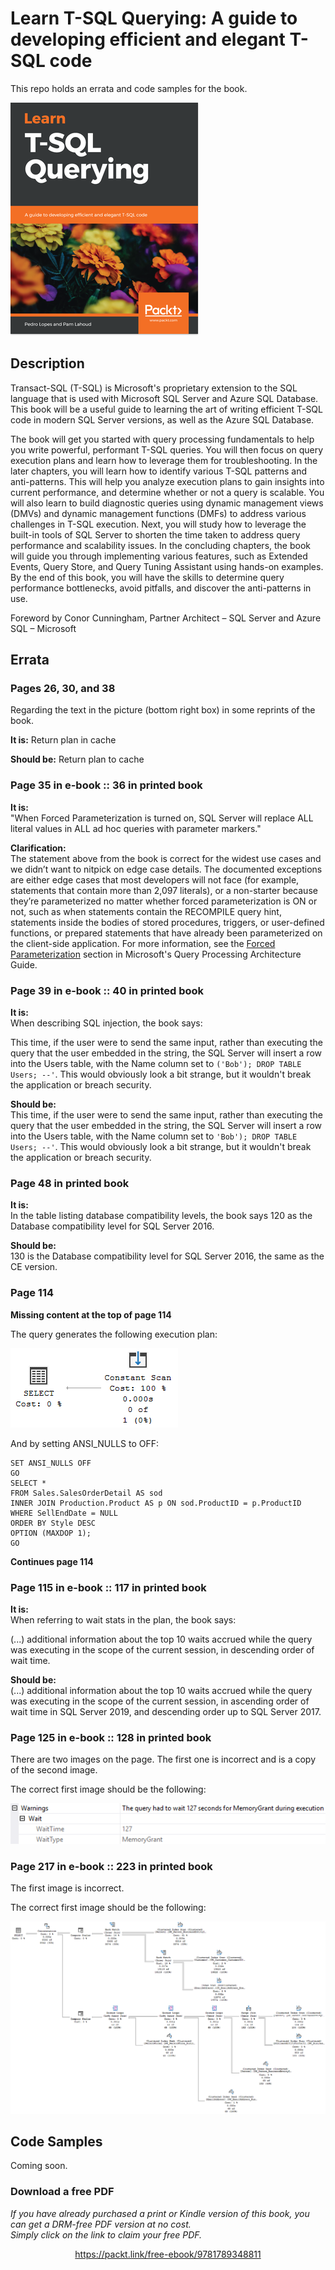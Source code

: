 # Learn T-SQL Querying: A guide to developing efficient and elegant T-SQL code

This repo holds an errata and code samples for the book.

![Learn T-SQL Querying book cover](./media/Cover.png)

## Description

Transact-SQL (T-SQL) is Microsoft's proprietary extension to the SQL language that is used with Microsoft SQL Server and Azure SQL Database. This book will be a useful guide to learning the art of writing efficient T-SQL code in modern SQL Server versions, as well as the Azure SQL Database.

The book will get you started with query processing fundamentals to help you write powerful, performant T-SQL queries. You will then focus on query execution plans and learn how to leverage them for troubleshooting. In the later chapters, you will learn how to identify various T-SQL patterns and anti-patterns. This will help you analyze execution plans to gain insights into current performance, and determine whether or not a query is scalable. You will also learn to build diagnostic queries using dynamic management views (DMVs) and dynamic management functions (DMFs) to address various challenges in T-SQL execution. Next, you will study how to leverage the built-in tools of SQL Server to shorten the time taken to address query performance and scalability issues. In the concluding chapters, the book will guide you through implementing various features, such as Extended Events, Query Store, and Query Tuning Assistant using hands-on examples.
By the end of this book, you will have the skills to determine query performance bottlenecks, avoid pitfalls, and discover the anti-patterns in use.

Foreword by Conor Cunningham, Partner Architect – SQL Server and Azure SQL – Microsoft

## Errata

### Pages 26, 30, and 38
Regarding the text in the picture (bottom right box) in some reprints of the book.

**It is:**
Return plan in cache

**Should be:**
Return plan to cache

### Page 35 in e-book :: 36 in printed book

**It is:**             
"When Forced Parameterization is turned on, SQL Server will replace ALL literal values in ALL ad hoc queries with parameter markers." 

**Clarification:**             
The statement above from the book is correct for the widest use cases and we didn’t want to nitpick on edge case details. The documented exceptions are either edge cases that most developers will not face (for example, statements that contain more than 2,097 literals), or a non-starter because they’re parameterized no matter whether forced parameterization is ON or not, such as when statements contain the RECOMPILE query hint, statements inside the bodies of stored procedures, triggers, or user-defined functions, or prepared statements that have already been parameterized on the client-side application. For more information, see the [Forced Parameterization](https://docs.microsoft.com/sql/relational-databases/query-processing-architecture-guide#ForcedParam) section in Microsoft's Query Processing Architecture Guide.
 
### Page 39 in e-book :: 40 in printed book

**It is:**             
When describing SQL injection, the book says:             

This time, if the user were to send the same input, rather than executing the query that the user embedded in the string, the SQL Server will insert a row into the Users table, with the Name column set to `('Bob'); DROP TABLE Users; --'`. This would obviously look a bit strange, but it wouldn't break the application or breach security.

**Should be:**             
This time, if the user were to send the same input, rather than executing the query that the user embedded in the string, the SQL Server will insert a row into the Users table, with the Name column set to `'Bob'); DROP TABLE Users; --'`. This would obviously look a bit strange, but it wouldn't break the application or breach security.

### Page 48 in printed book

**It is:**             
In the table listing database compatibility levels, the book says 120 as the Database compatibility level for SQL Server 2016.             

**Should be:**             
130 is the Database compatibility level for SQL Server 2016, the same as the CE version.  

### Page 114

**Missing content at the top of page 114**

The query generates the following execution plan:
 
 ![Qry_ANSI_NULLS_OFF](./media/Page114.png)

And by setting ANSI_NULLS to OFF:

```
SET ANSI_NULLS OFF
GO
SELECT *
FROM Sales.SalesOrderDetail AS sod
INNER JOIN Production.Product AS p ON sod.ProductID = p.ProductID
WHERE SellEndDate = NULL
ORDER BY Style DESC
OPTION (MAXDOP 1);
GO
```

**Continues page 114**

### Page 115 in e-book :: 117 in printed book

**It is:**             
When referring to wait stats in the plan, the book says:             

(...) additional information about the top 10 waits accrued while the query was executing in the scope of the current session, in descending order of wait time.

**Should be:**             
(...) additional information about the top 10 waits accrued while the query was executing in the scope of the current session, in ascending order of wait 
time in SQL Server 2019, and descending order up to SQL Server 2017.

### Page 125 in e-book :: 128 in printed book

There are two images on the page. The first one is incorrect and is a copy of the second image.

The correct first image should be the following:

![MemoryGrant Wait Warning](./media/Page128.png)

### Page 217 in e-book :: 223 in printed book

The first image is incorrect.

The correct first image should be the following:

![UNION plan](./media/Page223.png)

## Code Samples

Coming soon.
### Download a free PDF

 <i>If you have already purchased a print or Kindle version of this book, you can get a DRM-free PDF version at no cost.<br>Simply click on the link to claim your free PDF.</i>
<p align="center"> <a href="https://packt.link/free-ebook/9781789348811">https://packt.link/free-ebook/9781789348811 </a> </p>